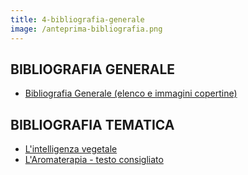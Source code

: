 ```yaml
---
title: 4-bibliografia-generale
image: /anteprima-bibliografia.png
---
```

## BIBLIOGRAFIA GENERALE

* [Bibliografia Generale (elenco e immagini copertine)](/bibliografia-generale.pdf)

## BIBLIOGRAFIA TEMATICA

* [L'intelligenza vegetale](/bibliografia-tematica-intelligenza-vegetale.pdf)
* [L'Aromaterapia - testo consigliato](/testo-aromaterapia-ok.pdf)